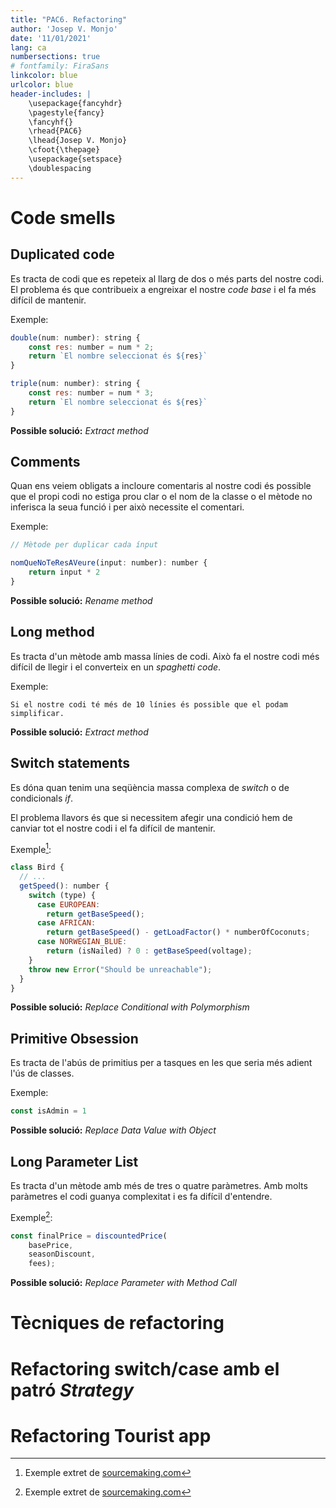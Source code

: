 ```yaml
---
title: "PAC6. Refactoring"
author: 'Josep V. Monjo'
date: '11/01/2021'
lang: ca
numbersections: true
# fontfamily: FiraSans
linkcolor: blue
urlcolor: blue
header-includes: |
    \usepackage{fancyhdr}
    \pagestyle{fancy}
    \fancyhf{}
    \rhead{PAC6}
    \lhead{Josep V. Monjo}
    \cfoot{\thepage}
    \usepackage{setspace}
    \doublespacing
---
```


# Code smells

## Duplicated code

Es tracta de codi que es repeteix al llarg de dos o més parts del nostre codi. El problema és que contribueix a engreixar el nostre _code base_ i el fa més difícil de mantenir.

Exemple:

```js
double(num: number): string {
    const res: number = num * 2;
    return `El nombre seleccionat és ${res}`
}

triple(num: number): string {
    const res: number = num * 3;
    return `El nombre seleccionat és ${res}`
}
```

**Possible solució:** _Extract method_

## Comments

Quan ens veiem obligats a incloure comentaris al nostre codi és possible que el propi codi no estiga prou clar o el nom de la classe o el mètode no inferisca la seua funció i per això necessite el comentari.

Exemple:

```js
// Mètode per duplicar cada ínput

nomQueNoTeResAVeure(input: number): number {
    return input * 2
}
```

**Possible solució:** _Rename method_

## Long method

Es tracta d'un mètode amb massa línies de codi. Això fa el nostre codi més difícil de llegir i el converteix en un _spaghetti code_.

Exemple:

`Si el nostre codi té més de 10 línies és possible que el podam simplificar.`

**Possible solució:** _Extract method_

## Switch statements

Es dóna quan tenim una seqüència massa complexa de _switch_ o de condicionals _if_.

El problema llavors és que si necessitem afegir una condició hem de canviar tot el nostre codi i el fa difícil de mantenir.

Exemple[^1]:

[^1]: Exemple extret de [sourcemaking.com](https://sourcemaking.com/refactoring/replace-conditional-with-polymorphism)

```js
class Bird {
  // ...
  getSpeed(): number {
    switch (type) {
      case EUROPEAN:
        return getBaseSpeed();
      case AFRICAN:
        return getBaseSpeed() - getLoadFactor() * numberOfCoconuts;
      case NORWEGIAN_BLUE:
        return (isNailed) ? 0 : getBaseSpeed(voltage);
    }
    throw new Error("Should be unreachable");
  }
}

```

**Possible solució:** _Replace Conditional with Polymorphism_

## Primitive Obsession

Es tracta de l'abús de primitius per a tasques en les que seria més adient l'ús de classes.

Exemple:

```js
const isAdmin = 1
```

**Possible solució:** _Replace Data Value with Object_

## Long Parameter List

Es tracta d'un mètode amb més de tres o quatre paràmetres. Amb molts paràmetres el codi guanya complexitat i es fa difícil d'entendre.

Exemple[^2]:
[^2]: Exemple extret de [sourcemaking.com](https://sourcemaking.com/refactoring/replace-parameter-with-method-call)

```js
const finalPrice = discountedPrice(
    basePrice,
    seasonDiscount,
    fees);
```

**Possible solució:** _Replace Parameter with Method Call_

# Tècniques de refactoring

# Refactoring switch/case amb el patró _Strategy_

# Refactoring Tourist app
